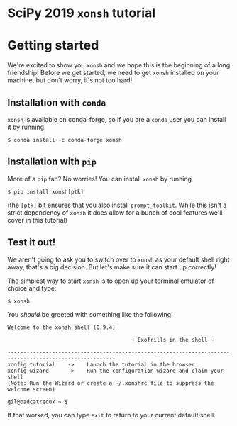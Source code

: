 # SciPy 2019 `xonsh` tutorial

# Getting started

We're excited to show you `xonsh` and we hope this is the beginning of a long friendship!
Before we get started, we need to get `xonsh` installed on your machine, but
don't worry, it's not too hard!

## Installation with `conda`

`xonsh` is available on conda-forge, so if you are a `conda` user you can install it by running

```console
$ conda install -c conda-forge xonsh
```

## Installation with `pip`

More of a `pip` fan?  No worries!  You can install `xonsh` by running

```console
$ pip install xonsh[ptk]
```

(the `[ptk]` bit ensures that you also install `prompt_toolkit`. While this
isn't a strict dependency of `xonsh` it does allow for a bunch of cool features
we'll cover in this tutorial)

## Test it out!

We aren't going to ask you to switch over to `xonsh` as your default shell right
away, that's a big decision. But let's make sure it can start up correctly!

The simplest way to start `xonsh` is to open up your terminal emulator of choice and type:

```console
$ xonsh
```

You _should_ be greeted with something like the following:

```
Welcome to the xonsh shell (0.9.4)

                                       ~ Exofrills in the shell ~

--------------------------------------------------------------------------------------------------------
xonfig tutorial    ->    Launch the tutorial in the browser
xonfig wizard      ->    Run the configuration wizard and claim your shell
(Note: Run the Wizard or create a ~/.xonshrc file to suppress the welcome screen)

gil@badcatredux ~ $
```

If that worked, you can type `exit` to return to your current default shell.
